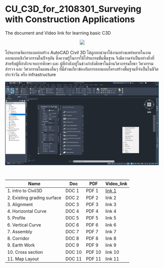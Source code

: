 # CU_C3D_for_2108301_Surveying with Construction Applications
The document and Video link for learning basic C3D <br/>

<p align="center">
    <img src="https://civil3dj.files.wordpress.com/2018/12/civil310.jpg"> 
</p>

โปรแกรมจัดการแบบก่อสร้าง AutoCAD Civil 3D ได้ถูกยกนำมาใช้งานอย่างแพร่หลายในงานออกแบบเชิงวิศวกรรมในปัจจุบัน ซึ่งความรู้ในการใช้โปรแกรมขั้นพื้นฐาน จึงมีความจำเป็นอย่างยิ่งที่สำหรับผู้ที่กำลังจะจบการศึกษา และ ผู้ที่กำลังอยู่ในช่วงกำลังศึกษาในด้านวิศวกรรมโยธา วิศวกรรมสำรวจ และ วิศวกรรมในแขนงอื่นๆ ที่มี่ส่วนเกี่ยวข้องกับการออกแบบโครงสร้างพื้นฐานที่จำเป็นในชีวิตประจำวัน หรือ infrastructure  <br/>

<p align="center">
    <img src="https://github.com/gasidit2015/CU_Civil3D_for_2108301/blob/main/Civil3D%20interface%20.png"> 
</p> <br/>

<div align="center">
    
|      Name       |       Doc       |       PDF       |    Video_link   |
| --------------- | --------------- | --------------- | --------------- |
| 1. intro to Civil3D           | DOC 1  | PDF 1  | [link 1](https://www.youtube.com/watch?v=ViOzYSYWCMM)  |
| 2. Existing grading surface   | DOC 2  | PDF 2  | link 2  |
| 3. Alignment                  | DOC 3  | PDF 3  | link 3  |
| 4. Horizontal Curve           | DOC 4  | PDF 4  | link 4  |
| 5. Profile                    | DOC 5  | PDF 5  | link 5  |
| 6. Vertical Curve             | DOC 6  | PDF 6  | link 6  |
| 7. Assembly                   | DOC 7  | PDF 7  | link 7  |
| 8. Corridor                   | DOC 8  | PDF 8  | link 8  |
| 9. Earth Work                 | DOC 9  | PDF 9  | link 9  |
| 10. Cross section             | DOC 10 | PDF 10 | link 10 |
| 11. Map Layout                | DOC 11 | PDF 11 | link 11 |
  
</div>
